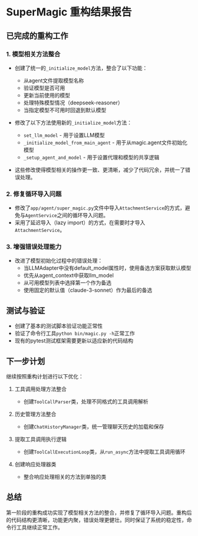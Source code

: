 # SuperMagic 重构结果报告

## 已完成的重构工作

### 1. 模型相关方法整合

- 创建了统一的`_initialize_model`方法，整合了以下功能：
  - 从agent文件提取模型名称
  - 验证模型是否可用
  - 更新当前使用的模型
  - 处理特殊模型情况（deepseek-reasoner）
  - 当指定模型不可用时回退到默认模型

- 修改了以下方法使用新的`_initialize_model`方法：
  - `set_llm_model` - 用于设置LLM模型
  - `_initialize_model_from_main_agent` - 用于从magic.agent文件初始化模型
  - `_setup_agent_and_model` - 用于设置代理和模型的共享逻辑

- 这些修改使得模型相关的操作更一致、更清晰，减少了代码冗余，并统一了错误处理。

### 2. 修复循环导入问题

- 修改了`app/agent/super_magic.py`文件中导入`AttachmentService`的方式，避免与`AgentService`之间的循环导入问题。
- 采用了延迟导入（lazy import）的方式，在需要时才导入`AttachmentService`。

### 3. 增强错误处理能力

- 改进了模型初始化过程中的错误处理：
  - 当LLMAdapter中没有default_model属性时，使用备选方案获取默认模型
  - 优先从agent_context中获取llm_model
  - 从可用模型列表中选择第一个作为备选
  - 使用固定的默认值（claude-3-sonnet）作为最后的备选

## 测试与验证

- 创建了基本的测试脚本验证功能正常性
- 验证了命令行工具`python bin/magic.py -h`正常工作
- 现有的pytest测试框架需要更新以适应新的代码结构

## 下一步计划

继续按照重构计划进行以下优化：

1. 工具调用处理方法整合
   - 创建`ToolCallParser`类，处理不同格式的工具调用解析

2. 历史管理方法整合
   - 创建`ChatHistoryManager`类，统一管理聊天历史的加载和保存

3. 提取工具调用执行逻辑
   - 创建`ToolCallExecutionLoop`类，从`run_async`方法中提取工具调用循环

4. 创建响应处理器类
   - 整合响应处理相关的方法到单独的类

## 总结

第一阶段的重构成功实现了模型相关方法的整合，并修复了循环导入问题。重构后的代码结构更清晰，功能更内聚，错误处理更健壮。同时保证了系统的稳定性，命令行工具继续正常工作。 